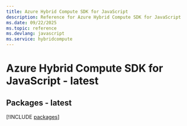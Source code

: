 ```yaml
---
title: Azure Hybrid Compute SDK for JavaScript
description: Reference for Azure Hybrid Compute SDK for JavaScript
ms.date: 09/22/2025
ms.topic: reference
ms.devlang: javascript
ms.service: hybridcompute
---
```

# Azure Hybrid Compute SDK for JavaScript - latest
## Packages - latest
[!INCLUDE [packages](hybrid-compute-index.md)]